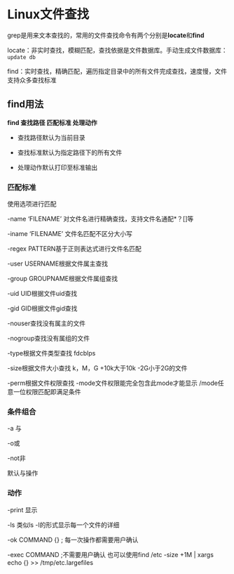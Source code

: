 # Linux文件查找

grep是用来文本查找的，常用的文件查找命令有两个分别是**locate**和**find**

locate：非实时查找，模糊匹配，查找依据是文件数据库。手动生成文件数据库：`update db`

find：实时查找，精确匹配，遍历指定目录中的所有文件完成查找，速度慢，文件支持众多查找标准

## find用法

**find  查找路径 匹配标准 处理动作**

- 查找路径默认为当前目录



- 查找标准默认为指定路径下的所有文件



- 处理动作默认打印至标准输出


### 匹配标准

使用选项进行匹配

-name ‘FILENAME’ 对文件名进行精确查找，支持文件名通配*？[]等

-iname  ‘FILENAME’ 文件名匹配不区分大小写



-regex PATTERN基于正则表达式进行文件名匹配



-user USERNAME根据文件属主查找

-group GROUPNAME根据文件属组查找



-uid UID根据文件uid查找

-gid GID根据文件gid查找



-nouser查找没有属主的文件

-nogroup查找没有属组的文件



-type根据文件类型查找      fdcblps



-size根据文件大小查找 k，M，G               +10k大于10k          -2G小于2G的文件



-perm根据文件权限查找 -mode文件权限能完全包含此mode才能显示  /mode任意一位权限匹配即满足条件

 

### 条件组合

-a 与

-o或

-not非

默认与操作



### 动作

-print 显示

-ls 类似ls -l的形式显示每一个文件的详细

-ok COMMAND {} \; 每一次操作都需要用户确认

-exec COMMAND \;不需要用户确认    也可以使用find /etc -size +1M | xargs echo {} >> /tmp/etc.largefiles







